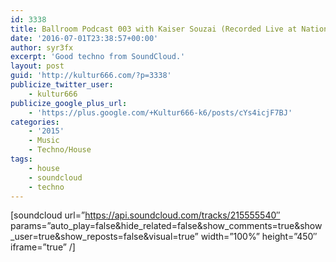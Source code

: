 ```yaml
---
id: 3338
title: Ballroom Podcast 003 with Kaiser Souzai (Recorded Live at Nation Of Gondwana)
date: '2016-07-01T23:38:57+00:00'
author: syr3fx
excerpt: 'Good techno from SoundCloud.'
layout: post
guid: 'http://kultur666.com/?p=3338'
publicize_twitter_user:
    - kultur666
publicize_google_plus_url:
    - 'https://plus.google.com/+Kultur666-k6/posts/cYs4icjF7BJ'
categories:
    - '2015'
    - Music
    - Techno/House
tags:
    - house
    - soundcloud
    - techno
---
```


\[soundcloud url=”https://api.soundcloud.com/tracks/215555540″ params=”auto\_play=false&amp;hide\_related=false&amp;show\_comments=true&amp;show\_user=true&amp;show\_reposts=false&amp;visual=true” width=”100%” height=”450″ iframe=”true” /\]
